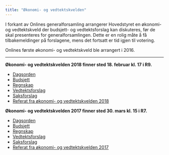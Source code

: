 ```yaml
---
title: "Økonomi- og vedtektskvelden"
---
```


I forkant av Onlines generalforsamling arrangerer Hovedstyret en økonomi- og vedtektskveld der budsjett- og vedtektsforslag kan diskuteres, før de skal presenteres for generalforsamlingen. Dette er en rolig måte å få tilbakemeldinger på forslagene, mens det fortsatt er tid igjen til votering.

Onlines første økonomi- og vedtektskveld ble arrangert i 2016.

---

**Økonomi- og vedtektskvelden 2018 finner sted 18. februar kl. 17 i R9.**

* [Dagsorden](https://online.ntnu.no/wiki/online/okogved/dagsorden18)
* [Budsjett]()
* [Regnskap]()
* [Vedtektsforslag](https://online.ntnu.no/wiki/online/generalforsamlingen/genfors2018/vedtekstforslag)
* [Saksforslag](https://online.ntnu.no/wiki/online/generalforsamlingen/genfors2018/saksforslag)
* [Referat fra økonomi- og vedtektskvelden 2018](okogved-referat2018)

**Økonomi- og vedtektskvelden 2017 finner sted 30. mars kl. 15 i R7.**

* [Dagsorden](https://online.ntnu.no/wiki/online/okogved/dagsorden)
* [Budsjett](https://docs.google.com/spreadsheets/d/1exCJ_8gr1KrS7Bv4N-JnjUBoUKJ56eaPp4wp0mvs9is/edit?usp=sharing)
* [Regnskap]()
* [Vedtektsforslag](https://online.ntnu.no/wiki/online/generalforsamlingen/2017/vedtekstforslag)
* [Saksforslag](https://online.ntnu.no/wiki/online/generalforsamlingen/2017/saksforslag)
* [Referat fra økonomi- og vedtektskvelden 2017](okogved-referat2017)